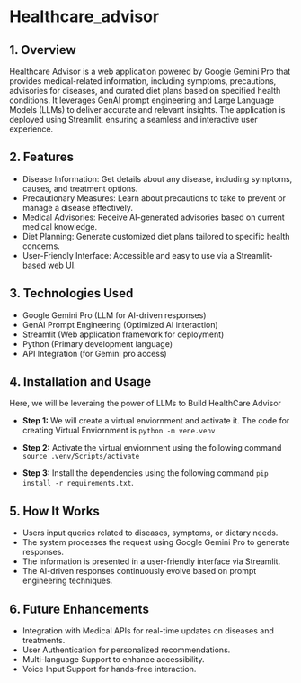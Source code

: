 # Healthcare_advisor
## 1. Overview

Healthcare Advisor is a web application powered by Google Gemini Pro that provides medical-related information, including symptoms, precautions, advisories for diseases, and curated diet plans based on specified health conditions. It leverages GenAI prompt engineering and Large Language Models (LLMs) to deliver accurate and relevant insights. The application is deployed using Streamlit, ensuring a seamless and interactive user experience.

## 2. Features
* Disease Information: Get details about any disease, including symptoms, causes, and treatment options.
* Precautionary Measures: Learn about precautions to take to prevent or manage a disease effectively.
* Medical Advisories: Receive AI-generated advisories based on current medical knowledge.
* Diet Planning: Generate customized diet plans tailored to specific health concerns.
* User-Friendly Interface: Accessible and easy to use via a Streamlit-based web UI.

## 3. Technologies Used

* Google Gemini Pro (LLM for AI-driven responses)
* GenAI Prompt Engineering (Optimized AI interaction)
* Streamlit (Web application framework for deployment)
* Python (Primary development language)
* API Integration (for Gemini pro access)

## 4. Installation and Usage 
Here, we will be leveraing the power of LLMs to Build HealthCare Advisor

* **Step 1:** We will create a virtual enviornment and activate it. The code for creating Virtual Enviornment is ``python -m vene.venv`` 

* **Step 2:** Activate the virtual enviornment using the following command  ``source .venv/Scripts/activate``
* **Step 3:** Install the dependencies using the following command ``pip install -r requirements.txt``.

## 5. How It Works
* Users input queries related to diseases, symptoms, or dietary needs.
* The system processes the request using Google Gemini Pro to generate responses.
* The information is presented in a user-friendly interface via Streamlit.
* The AI-driven responses continuously evolve based on prompt engineering techniques.

## 6. Future Enhancements
* Integration with Medical APIs for real-time updates on diseases and treatments.
* User Authentication for personalized recommendations.
* Multi-language Support to enhance accessibility.
* Voice Input Support for hands-free interaction.


